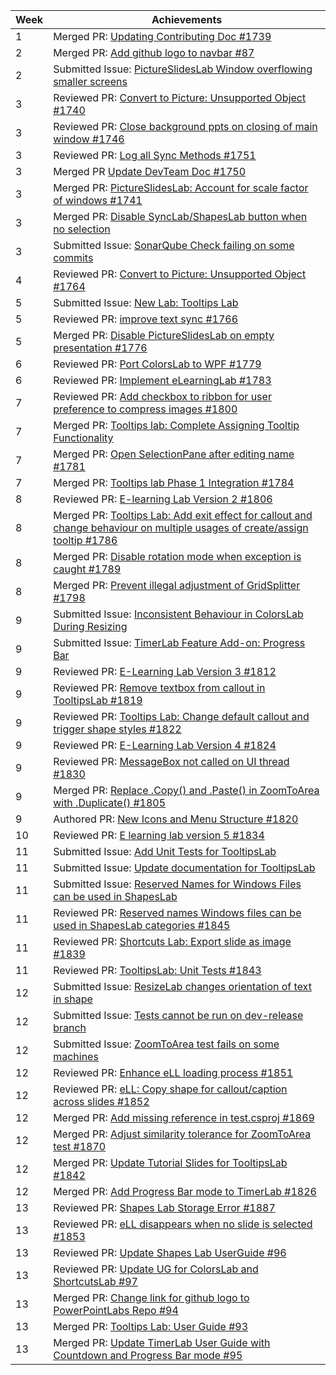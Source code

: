 Week | Achievements
---- | ------------
1 | Merged PR: [Updating Contributing Doc #1739](https://github.com/PowerPointLabs/PowerPointLabs/pull/1739)
2 | Merged PR: [Add github logo to navbar #87](https://github.com/PowerPointLabs/PowerPointLabs-Website/pull/87)
2 | Submitted Issue: [PictureSlidesLab Window overflowing smaller screens](https://github.com/PowerPointLabs/PowerPointLabs/issues/1741)
3 | Reviewed PR: [Convert to Picture: Unsupported Object #1740](https://github.com/PowerPointLabs/PowerPointLabs/pull/1740)
3 | Reviewed PR: [Close background ppts on closing of main window #1746](https://github.com/PowerPointLabs/PowerPointLabs/pull/1746)
3 | Reviewed PR: [Log all Sync Methods #1751](https://github.com/PowerPointLabs/PowerPointLabs/pull/1751)
3 | Merged PR [Update DevTeam Doc #1750](https://github.com/PowerPointLabs/PowerPointLabs/pull/1750)
3 | Merged PR: [PictureSlidesLab: Account for scale factor of windows #1741](https://github.com/PowerPointLabs/PowerPointLabs/pull/1742)
3 | Merged PR: [Disable SyncLab/ShapesLab button when no selection](https://github.com/PowerPointLabs/PowerPointLabs/pull/1760)
3 | Submitted Issue: [SonarQube Check failing on some commits](https://github.com/PowerPointLabs/PowerPointLabs/issues/1762)
4 | Reviewed PR: [Convert to Picture: Unsupported Object #1764](https://github.com/PowerPointLabs/PowerPointLabs/pull/1764)
5 | Submitted Issue: [New Lab: Tooltips Lab](https://github.com/PowerPointLabs/PowerPointLabs/issues/1767)
5 | Reviewed PR: [improve text sync #1766](https://github.com/PowerPointLabs/PowerPointLabs/pull/1766)
5 | Merged PR: [Disable PictureSlidesLab on empty presentation #1776](https://github.com/PowerPointLabs/PowerPointLabs/pull/1776)
6 | Reviewed PR: [Port ColorsLab to WPF #1779](https://github.com/PowerPointLabs/PowerPointLabs/pull/1779)
6 | Reviewed PR: [Implement eLearningLab #1783](https://github.com/PowerPointLabs/PowerPointLabs/pull/1783)
7 | Reviewed PR: [Add checkbox to ribbon for user preference to compress images #1800](https://github.com/PowerPointLabs/PowerPointLabs/pull/1800)
7 | Merged PR: [Tooltips lab: Complete Assigning Tooltip Functionality](https://github.com/PowerPointLabs/PowerPointLabs/pull/1780)
7 | Merged PR: [Open SelectionPane after editing name #1781](https://github.com/PowerPointLabs/PowerPointLabs/pull/1781)
7 | Merged PR: [Tooltips lab Phase 1 Integration #1784](https://github.com/PowerPointLabs/PowerPointLabs/pull/1784)
8 | Reviewed PR: [E-learning Lab Version 2 #1806](https://github.com/PowerPointLabs/PowerPointLabs/pull/1806)
8 | Merged PR: [Tooltips Lab: Add exit effect for callout and change behaviour on multiple usages of create/assign tooltip #1786](https://github.com/PowerPointLabs/PowerPointLabs/pull/1786)
8 | Merged PR: [Disable rotation mode when exception is caught #1789](https://github.com/PowerPointLabs/PowerPointLabs/pull/1789)
8 | Merged PR: [Prevent illegal adjustment of GridSplitter #1798](https://github.com/PowerPointLabs/PowerPointLabs/pull/1798)
9 | Submitted Issue: [Inconsistent Behaviour in ColorsLab During Resizing](https://github.com/PowerPointLabs/PowerPointLabs/issues/1818)
9 | Submitted Issue: [TimerLab Feature Add-on: Progress Bar](https://github.com/PowerPointLabs/PowerPointLabs/issues/1825)
9 | Reviewed PR: [E-Learning Lab Version 3 #1812](https://github.com/PowerPointLabs/PowerPointLabs/pull/1812)
9 | Reviewed PR: [Remove textbox from callout in TooltipsLab #1819](https://github.com/PowerPointLabs/PowerPointLabs/pull/1819)
9 | Reviewed PR: [Tooltips Lab: Change default callout and trigger shape styles #1822](https://github.com/PowerPointLabs/PowerPointLabs/pull/1822)
9 | Reviewed PR: [E-Learning Lab Version 4 #1824](https://github.com/PowerPointLabs/PowerPointLabs/pull/1824)
9 | Reviewed PR: [MessageBox not called on UI thread #1830](https://github.com/PowerPointLabs/PowerPointLabs/pull/1830)
9 | Merged PR: [Replace .Copy() and .Paste() in ZoomToArea with .Duplicate() #1805](https://github.com/PowerPointLabs/PowerPointLabs/pull/1805)
9 | Authored PR: [New Icons and Menu Structure #1820](https://github.com/PowerPointLabs/PowerPointLabs/pull/1820)
10 | Reviewed PR: [E learning lab version 5 #1834](https://github.com/PowerPointLabs/PowerPointLabs/pull/1834)
11 | Submitted Issue: [Add Unit Tests for TooltipsLab](https://github.com/PowerPointLabs/PowerPointLabs/issues/1836)
11 | Submitted Issue: [Update documentation for TooltipsLab](https://github.com/PowerPointLabs/PowerPointLabs/issues/1837)
11 | Submitted Issue: [Reserved Names for Windows Files can be used in ShapesLab](https://github.com/PowerPointLabs/PowerPointLabs/issues/1844)
11 | Reviewed PR: [Reserved names Windows files can be used in ShapesLab categories #1845](https://github.com/PowerPointLabs/PowerPointLabs/pull/1845)
11 | Reviewed PR: [Shortcuts Lab: Export slide as image #1839](https://github.com/PowerPointLabs/PowerPointLabs/pull/1839)
11 | Reviewed PR: [TooltipsLab: Unit Tests #1843](https://github.com/PowerPointLabs/PowerPointLabs/pull/1843)
12 | Submitted Issue: [ResizeLab changes orientation of text in shape](https://github.com/PowerPointLabs/PowerPointLabs/issues/1856)
12 | Submitted Issue: [Tests cannot be run on dev-release branch](https://github.com/PowerPointLabs/PowerPointLabs/issues/1868)
12 | Submitted Issue: [ZoomToArea test fails on some machines](https://github.com/PowerPointLabs/PowerPointLabs/issues/1867)
12 | Reviewed PR: [Enhance eLL loading process #1851](https://github.com/PowerPointLabs/PowerPointLabs/pull/1851)
12 | Reviewed PR: [eLL: Copy shape for callout/caption across slides #1852](https://github.com/PowerPointLabs/PowerPointLabs/pull/1852)
12 | Merged PR: [Add missing reference in test.csproj #1869](https://github.com/PowerPointLabs/PowerPointLabs/pull/1869)
12 | Merged PR: [Adjust similarity tolerance for ZoomToArea test #1870](https://github.com/PowerPointLabs/PowerPointLabs/pull/1870)
12 | Merged PR: [Update Tutorial Slides for TooltipsLab #1842](https://github.com/PowerPointLabs/PowerPointLabs/pull/1842)
12 | Merged PR: [Add Progress Bar mode to TimerLab #1826](https://github.com/PowerPointLabs/PowerPointLabs/pull/1826)
13 | Reviewed PR: [Shapes Lab Storage Error #1887](https://github.com/PowerPointLabs/PowerPointLabs/pull/1887)
13 | Reviewed PR: [eLL disappears when no slide is selected #1853](https://github.com/PowerPointLabs/PowerPointLabs/pull/1853)
13 | Reviewed PR: [Update Shapes Lab UserGuide #96](https://github.com/PowerPointLabs/PowerPointLabs-Website/pull/96)
13 | Reviewed PR: [Update UG for ColorsLab and ShortcutsLab #97](https://github.com/PowerPointLabs/PowerPointLabs-Website/pull/97)
13 | Merged PR: [Change link for github logo to PowerPointLabs Repo #94](https://github.com/PowerPointLabs/PowerPointLabs-Website/pull/94)
13 | Merged PR: [Tooltips Lab: User Guide #93](https://github.com/PowerPointLabs/PowerPointLabs-Website/pull/93)
13 | Merged PR: [Update TimerLab User Guide with Countdown and Progress Bar mode #95](https://github.com/PowerPointLabs/PowerPointLabs-Website/pull/95)